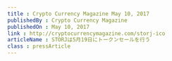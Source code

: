 ```yaml
---
title : Crypto Currency Magazine May 10, 2017
publishedBy : Crypto Currency Magazine
publishedOn : May 10, 2017
link : http://cryptocurrencymagazine.com/storj-ico
articleName : STORJは5月19日にトークンセールを行う
class : pressArticle
---
```

